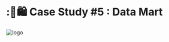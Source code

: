 # :🛒🛍️  Case Study #5 : Data Mart 




![logo](https://img.freepik.com/free-vector/hand-drawn-shopping-center-youtube-channel-art_23-2149337475.jpg?size=626&ext=jpg&uid=R104561754&ga=GA1.2.2040524197.1685204678&semt=ais)




